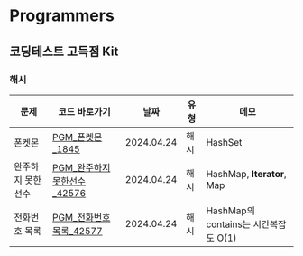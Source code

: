 # Programmers
## 코딩테스트 고득점 Kit
### 해시
| 문제         | 코드 바로가기                                 | 날짜         | 유형 | 메모                            |
|------------|-----------------------------------------|------------|----|-------------------------------|
| 폰켓몬        | [PGM_폰켓몬_1845](PGM_폰켓몬_1845.java)       | 2024.04.24 | 해시 | HashSet                       |
| 완주하지 못한 선수 | [PGM_완주하지못한선수_42576](PGM_완주하지못한선수_42576.java) | 2024.04.24 | 해시 | HashMap, **Iterator**, Map    |
| 전화번호 목록    | [PGM_전화번호목록_42577](PGM_전화번호목록_42577.java) | 2024.04.24 | 해시 | HashMap의 contains는 시간복잡도 O(1) |